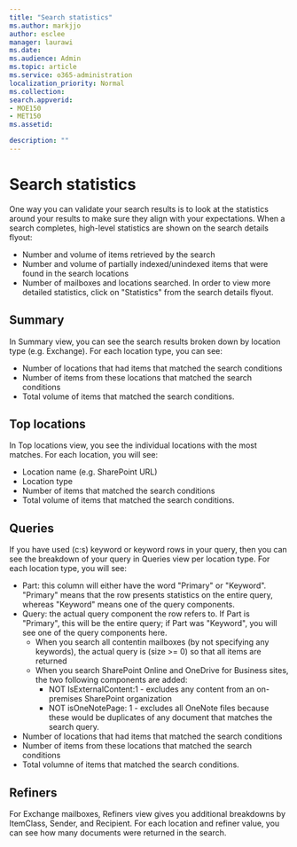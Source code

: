 ```yaml
---
title: "Search statistics"
ms.author: markjjo
author: esclee
manager: laurawi
ms.date: 
ms.audience: Admin
ms.topic: article
ms.service: o365-administration
localization_priority: Normal
ms.collection: 
search.appverid: 
- MOE150
- MET150
ms.assetid: 

description: ""
---
```


# Search statistics
One way you can validate your search results is to look at the statistics around your results to make sure they align with your expectations. When a search completes, high-level statistics are shown on the search details flyout:
- Number and volume of items retrieved by the search
- Number and volume of partially indexed/unindexed items that were found in the search locations
- Number of mailboxes and locations searched.
In order to view more detailed statistics, click on "Statistics" from the search details flyout.

## Summary
In Summary view, you can see the search results broken down by location type (e.g. Exchange). For each location type, you can see:
- Number of locations that had items that matched the search conditions
- Number of items from these locations that matched the search conditions
- Total volume of items that matched the search conditions.

## Top locations
In Top locations view, you see the individual locations with the most matches. For each location, you will see:
- Location name (e.g. SharePoint URL)
- Location type
- Number of items that matched the search conditions
- Total volume of items that matched the search conditions.

## Queries
If you have used (c:s) keyword or keyword rows in your query, then you can see the breakdown of your query in Queries view per location type. For each location type, you will see:
- Part: this column will either have the word "Primary" or "Keyword". "Primary" means that the row presents statistics on the entire query, whereas "Keyword" means one of the query components.
- Query: the actual query component the row refers to. If Part is "Primary", this will be the entire query; if Part was "Keyword", you will see one of the query components here.
  - When you search all contentin mailboxes (by not specifying any keywords), the actual query is (size >= 0) so that all items are returned
  - When you search SharePoint Online and OneDrive for Business sites, the two following components are added:
    - NOT IsExternalContent:1 - excludes any content from an on-premises SharePoint organization
    - NOT isOneNotePage: 1 - excludes all OneNote files because these would be duplicates of any document that matches the search query.
- Number of locations that had items that matched the search conditions
- Number of items from these locations that matched the search conditions
- Total volumne of items that matched the search conditions.

## Refiners
For Exchange mailboxes, Refiners view gives you additional breakdowns by ItemClass, Sender, and Recipient. For each location and refiner value, you can see how many documents were returned in the search.